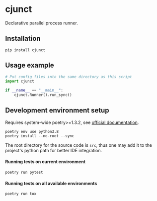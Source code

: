# cjunct

Declarative parallel process runner.

## Installation

```shell
pip install cjunct
```

## Usage example

```python
# Put config files into the same directory as this script
import cjunct

if __name__ == "__main__":
    cjunct.Runner().run_sync()
```

## Development environment setup
Requires system-wide poetry>=1.3.2, see [official documentation](https://python-poetry.org).

```shell
poetry env use python3.8
poetry install --no-root --sync
```
The root directory for the source code is `src`,
thus one may add it to the project's python path
for better IDE integration.

#### Running tests on current environment

```shell
poetry run pytest
```

#### Running tests on all available environments

```shell
poetry run tox
```

